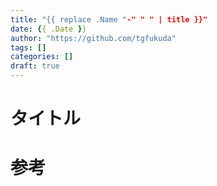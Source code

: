 ```yaml
---
title: "{{ replace .Name "-" " " | title }}"
date: {{ .Date }}
author: "https://github.com/tgfukuda"
tags: []
categories: []
draft: true
---
```


# タイトル

# 参考
